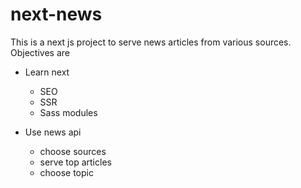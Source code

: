 # next-news

This is a next js project to serve news articles from various sources. Objectives are 

- Learn next
    - SEO
    - SSR
    - Sass modules

- Use news api
    - choose sources
    - serve top articles
    - choose topic